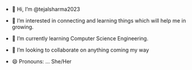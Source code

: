 - 👋 Hi, I’m @tejalsharma2023
- 👀 I’m interested in connecting and learning things which will help me in growing. 
- 🌱 I’m currently learning Computer Science Engineering.
- 💞️ I’m looking to collaborate on anything coming my way 

- 😄 Pronouns: ... She/Her
  

<!---
tejalsharma2023/tejalsharma2023 is a ✨ special ✨ repository because its `README.md` (this file) appears on your GitHub profile.
You can click the Preview link to take a look at your changes.
--->
